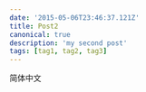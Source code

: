 ```yaml
---
date: '2015-05-06T23:46:37.121Z'
title: Post2
canonical: true
description: 'my second post'
tags: [tag1, tag2, tag3]
---
```


简体中文

